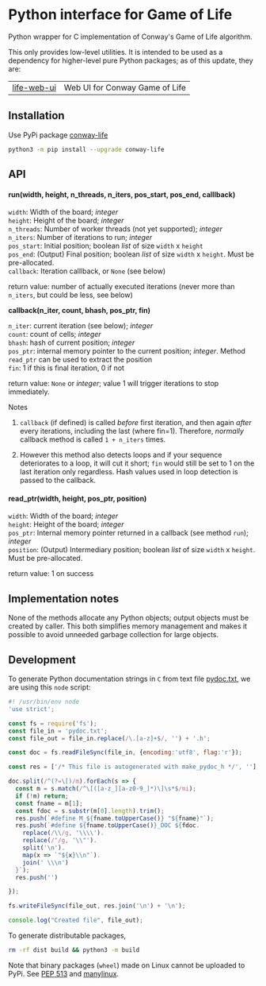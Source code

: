 # Python interface for Game of Life

Python wrapper for C implementation of Conway's Game of Life algorithm.

This only provides low-level utilities. It is intended to be used as a dependency for higher-level
pure Python packages; as of this update, they are:

<table>
  <tr>
    <td><A href="https://pypi.org/project/life-web-ui/">life-web-ui</A></td>
    <td>Web UI for Conway Game of Life</td>
  </tr>
</table>

## Installation

Use PyPi package [conway-life](https://pypi.org/project/conway-life/)

```bash
python3 -m pip install --upgrade conway-life
```

## API

#### run(width, height, n_threads, n_iters, pos_start, pos_end, calllback)

`width`:      Width of the board; *integer*<br>
`height`:     Height of the board; *integer*<br>
`n_threads`:  Number of worker threads (not yet supported); *integer*<br>
`n_iters`:    Number of iterations to run; *integer*<br>
`pos_start`:  Initial position; boolean *list* of size `width` x `height`<br>
`pos_end`:    (Output) Final position; boolean *list* of size `width` x `height`. Must be pre-allocated.<br>
`callback`:   Iteration calllback, or `None` (see below)<br>

return value: number of actually executed iterations
          (never more than `n_iters`, but could be less, see below)<br>

**callback(n_iter, count, bhash, pos_ptr, fin)**

`n_iter`:     current iteration (see below); *integer*<br>
`count`:      count of cells; *integer*<br>
`bhash`:      hash of current position; *integer*<br>
`pos_ptr`:    internal memory pointer to the current position; *integer*.
                Method `read_ptr` can be used to extract the position<br>
`fin`:        1 if this is final iteration, 0 if not<br>

return value: `None` or *integer*; value 1 will trigger iterations to stop immediately.<br>

Notes

  1. `callback` (if defined) is called *before* first iteration, and then
again *after* every iterations, including the last (where fin=1). Therefore,
*normally* callback method is called `1 + n_iters` times.

  1. However this method also detects loops and if your sequence deteriorates
to a loop, it will cut it short; `fin` would still be set to 1 on the last
iteration only regardless. Hash values used in loop detection is passed
to the callback.

#### read_ptr(width, height, pos_ptr, position)

`width`:      Width of the board; *integer*<br>
`height`:     Height of the board; *integer*<br>
`pos_ptr`:    Internal memory pointer returned in a callback (see method `run`); *integer*<br>
`position`:   (Output) Intermediary position; boolean *list* of size `width` x `height`.
                Must be pre-allocated.<br>

return value: 1 on success

## Implementation notes

None of the methods allocate any Python objects; output objects must be created by caller.
This both simplifies memory management and makes it possible to avoid unneeded
garbage collection for large objects.

## Development

To generate Python documentation strings in `C` from text file [pydoc.txt](https://github.com/kign/life/blob/master/pni/pydoc.txt), we are using this `node` script:

```javascript
#! /usr/bin/env node
'use strict';

const fs = require('fs');
const file_in = 'pydoc.txt';
const file_out = file_in.replace(/\.[a-z]+$/, '') + '.h';

const doc = fs.readFileSync(file_in, {encoding:'utf8', flag:'r'});

const res = ['/* This file is autogenerated with make_pydoc_h */', ''];

doc.split(/^(?=\[)/m).forEach(s => {
  const m = s.match(/^\[([a-z_][a-z0-9_]*)\]\s*$/mi);
  if (!m) return;
  const fname = m[1];
  const fdoc = s.substr(m[0].length).trim();
  res.push(`#define M_${fname.toUpperCase()} "${fname}"`);
  res.push(`#define ${fname.toUpperCase()}_DOC ${fdoc.
    replace(/\\/g, '\\\\').
    replace(/"/g, '\\"').
    split('\n').
    map(x => `"${x}\\n"`).
    join(' \\\n')
  }`);
  res.push('')

});

fs.writeFileSync(file_out, res.join('\n') + '\n');

console.log("Created file", file_out);
```

To generate distributable packages,

```bash
rm -rf dist build && python3 -m build
```

Note that binary packages (`wheel`) made on Linux cannot be uploaded to PyPi. See [PEP 513](https://www.python.org/dev/peps/pep-0513/) and [manylinux](https://github.com/pypa/manylinux).
